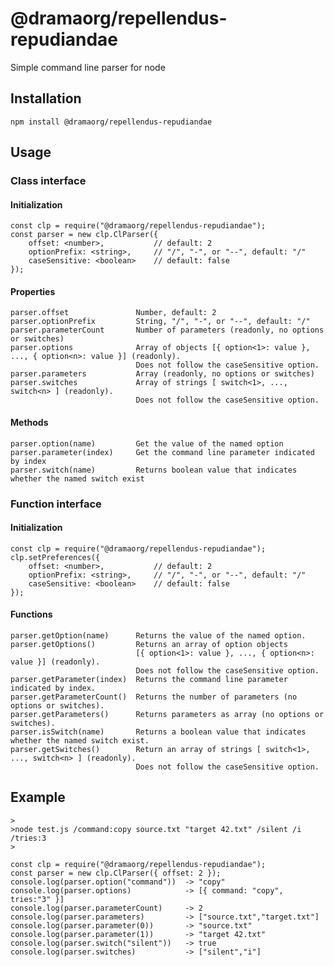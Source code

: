 # @dramaorg/repellendus-repudiandae

Simple command line parser for node


## Installation

	npm install @dramaorg/repellendus-repudiandae


## Usage

### Class interface

#### Initialization
	const clp = require("@dramaorg/repellendus-repudiandae");
	const parser = new clp.ClParser({
        offset: <number>,           // default: 2
        optionPrefix: <string>,     // "/", "-", or "--", default: "/"
        caseSensitive: <boolean>    // default: false
	});

#### Properties
	parser.offset               Number, default: 2
	parser.optionPrefix         String, "/", "-", or "--", default: "/"
	parser.parameterCount       Number of parameters (readonly, no options or switches)
	parser.options              Array of objects [{ option<1>: value }, ..., { option<n>: value }] (readonly). 
	                            Does not follow the caseSensitive option.
	parser.parameters           Array (readonly, no options or switches)
	parser.switches             Array of strings [ switch<1>, ..., switch<n> ] (readonly).
                                Does not follow the caseSensitive option.

  


#### Methods
	parser.option(name)         Get the value of the named option
	parser.parameter(index)     Get the command line parameter indicated by index
	parser.switch(name)         Returns boolean value that indicates whether the named switch exist



### Function interface

#### Initialization
	const clp = require("@dramaorg/repellendus-repudiandae");
	clp.setPreferences({
        offset: <number>,           // default: 2
        optionPrefix: <string>,     // "/", "-", or "--", default: "/"
        caseSensitive: <boolean>    // default: false
	});


#### Functions
	parser.getOption(name)      Returns the value of the named option.
	parser.getOptions()         Returns an array of option objects
	                            [{ option<1>: value }, ..., { option<n>: value }] (readonly). 
                                Does not follow the caseSensitive option.
	parser.getParameter(index)  Returns the command line parameter indicated by index.
	parser.getParameterCount()  Returns the number of parameters (no options or switches).
	parser.getParameters()      Returns parameters as array (no options or switches).
	parser.isSwitch(name)       Returns a boolean value that indicates whether the named switch exist.
	parser.getSwitches()        Return an array of strings [ switch<1>, ..., switch<n> ] (readonly).
                                Does not follow the caseSensitive option.



## Example
	
	>
	>node test.js /command:copy source.txt "target 42.txt" /silent /i /tries:3
    >

    const clp = require("@dramaorg/repellendus-repudiandae");
	const parser = new clp.ClParser({ offset: 2 });
	console.log(parser.option("command"))  -> "copy"
    console.log(parser.options)            -> [{ command: "copy", tries:"3" }]
	console.log(parser.parameterCount)     -> 2
	console.log(parser.parameters)         -> ["source.txt","target.txt"]
	console.log(parser.parameter(0))       -> "source.txt"
	console.log(parser.parameter(1))       -> "target 42.txt"
	console.log(parser.switch("silent"))   -> true
    console.log(parser.switches)           -> ["silent","i"]


